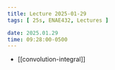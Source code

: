 ```yaml
---
title: Lecture 2025-01-29
tags: [ 25s, ENAE432, Lectures ]

date: 2025.01.29
time: 09:28:00-0500
---
```


- [[convolution-integral]]
